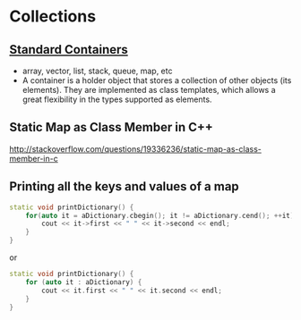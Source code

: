 # Collections

## [Standard Containers](http://www.cplusplus.com/reference/stl/)
- array, vector, list, stack, queue, map, etc
- A container is a holder object that stores a collection of other objects (its elements). They are implemented as class templates, which allows a great flexibility in the types supported as elements.

## Static Map as Class Member in C++
http://stackoverflow.com/questions/19336236/static-map-as-class-member-in-c

## Printing all the keys and values of a map

```cpp
static void printDictionary() {
    for(auto it = aDictionary.cbegin(); it != aDictionary.cend(); ++it) {
        cout << it->first << " " << it->second << endl;
    }
}
```
or
```cpp
static void printDictionary() {
    for (auto it : aDictionary) {
        cout << it.first << " " << it.second << endl;
    }
}
```
